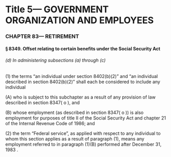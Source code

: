 
# Title 5— GOVERNMENT ORGANIZATION AND EMPLOYEES
### CHAPTER 83— RETIREMENT
#### § 8349. Offset relating to certain benefits under the Social Security Act
###### (d) In administering subsections (a) through (c)

(1) the terms “an individual under section 8402(b)(2)” and “an individual described in section 8402(b)(2)” shall each be considered to include any individual

(A) who is subject to this subchapter as a result of any provision of law described in section 8347( o ), and

(B) whose employment (as described in section 8347( o )) is also employment for purposes of title II of the Social Security Act and chapter 21 of the Internal Revenue Code of 1986; and

(2) the term “Federal service”, as applied with respect to any individual to whom this section applies as a result of paragraph (1), means any employment referred to in paragraph (1)(B) performed after December 31, 1983 .
